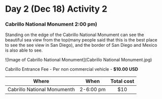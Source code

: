 # Day 2 (Dec 18) Activity 2
### Cabrillo National Monument 2:00 pm)

Standing on the edge of the Cabrillo National Monument can see the beautiful sea view from the top(many people said that this is the best place to see the see view in San Diego), and the border of San Diego and Mexico is also able to see.

![Image of Cabrillo National Monument](Cabrillo National Monument.jpg)

Cabrillo Entrance Fee - Per non commercial vehicle - **$10.00 USD**

|Where                      |When     |Total cost|
|:-------------------------:|:-------:|:--------:|
|Cabrillo National Monumenth|2-6:00 pm|   $10    |   
